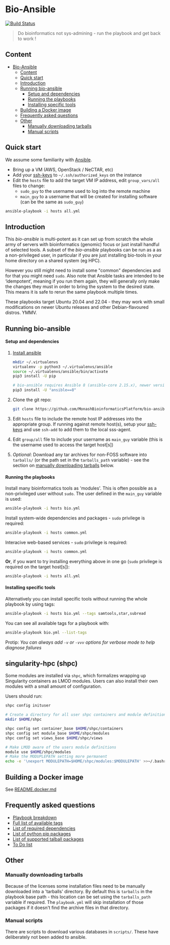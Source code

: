 # Bio-Ansible 

[![Build Status](https://travis-ci.org/MonashBioinformaticsPlatform/bio-ansible.svg?branch=master)](https://travis-ci.org/MonashBioinformaticsPlatform/bio-ansible)

> Do bioinformatics not sys-admining - run the playbook and get back to work !

## Content 

- [Bio-Ansible](#bio-ansible)
  - [Content](#content)
  - [Quick start](#quick-start)
  - [Introduction](#introduction)
  - [Running bio-ansible](#running-bio-ansible)
      - [Setup and dependencies](#setup-and-dependencies)
      - [Running the playbooks](#running-the-playbooks)
      - [Installing specific tools](#installing-specific-tools)
  - [Building a Docker image](#building-a-docker-image)
  - [Frequently asked questions](#frequently-asked-questions)
  - [Other](#other)
    - [Manually downloading tarballs](#manually-downloading-tarballs)
    - [Manual scripts](#manual-scripts)

## Quick start

We assume some familiarity with [Ansible](http://docs.ansible.com/ansible/intro.html).

- Bring up a VM (AWS, OpenStack / NeCTAR, etc)
- Add your [ssh-keys](https://www.digitalocean.com/community/tutorials/how-to-set-up-ssh-keys--2) to `~/.ssh/authorized_keys` on the instance
- Edit the `hosts` file to add the target VM IP address, edit `group_vars/all` files to change:
  - `sudo_guy` to the username used to log into the remote machine
  - `main_guy` to a username that will be created for installing software (can be the same as `sudo_guy`)

```bash
ansible-playbook -i hosts all.yml
```

## Introduction

This _bio-ansible_ is multi-potent as it can set up from scratch the whole army 
of servers with bioinformatics (genomic) focus or just install handful of 
selected tools. A subset of the _bio-ansible_ playbooks can be run as a 
as a non-privileged user, in particular if you are just installing bio-tools in
your home directory on a shared system (eg HPC).

However you still might need to install some "common" dependencies and for that 
you might need `sudo`. Also note that Ansible tasks are intended to be 
‘idempotent’, meaning if you run them again, they will generally only make the 
changes they must in order to bring the system to the desired state. This means 
it is safe to rerun the same playbook multiple times.

These playbooks target Ubuntu 20.04 and 22.04 - they may work with small
modifications on newer Ubuntu releases and other Debian-flavoured distros. YMMV.


## Running bio-ansible

#### Setup and dependencies

1. [Install ansible](http://docs.ansible.com/ansible/intro_installation.html)
    ```bash
    mkdir ~/.virtualenvs
    virtualenv -p python3 ~/.virtualenvs/ansible
    source ~/.virtualenvs/ansible/bin/activate
    pip3 install -U pip
 
    # bio-ansible requires Ansible 8 (ansible-core 2.15.x), newer versions may work
    pip3 install -U "ansible==8"
    ```
2. Clone the git repo:

    ```bash
    git clone https://github.com/MonashBioinformaticsPlatform/bio-ansible.git
    ```
3. Edit `hosts` file to include the remote host IP addresses into the appropriate group.
   If running against remote host(s), setup your [ssh-keys](https://www.digitalocean.com/community/tutorials/how-to-set-up-ssh-keys--2) and use `ssh-add` to add them to the local sss-agent.

4. Edit `group/all` file to include your username as `main_guy` variable (this is the username used to access the target host[s])

5. *Optional*: Download any tar archives for non-FOSS software into `tarballs/` (or the
   path set in the `tarballs_path` variable) - 
   see the section on [manually downloading tarballs](#manually-downloading-tarballs) below.

#### Running the playbooks

Install many bioinformatics tools as 'modules'. 
This is often possible as a non-privileged user without `sudo`. 
The user defined in the `main_guy` variable is used:

```bash
ansible-playbook -i hosts bio.yml
```

Install system-wide dependencies and packages - `sudo` privilege is required:

```bash
ansible-playbook -i hosts common.yml
```

Interacive web-based services - `sudo` privilege is required:

```bash
ansible-playbook -i hosts common.yml
```

**Or**, if you want to try installing everything above in one go (`sudo` privilege is required on the target host[s]):
```bash
ansible-playbook -i hosts all.yml
```

#### Installing specific tools

Alternatively you can install specific tools without running the whole playbook by using tags:

```bash
ansible-playbook -i hosts bio.yml --tags samtools,star,subread
```
You can see all available tags for a playbook with:
```bash
ansible-playbook bio.yml --list-tags
```

Protip: _You can always add `-v` or `-vvv` options for verbose mode to help 
diagnose failures_

## singularity-hpc (shpc)

Some modules are installed via `shpc`, which formalizes wrapping up Singularity containers as LMOD modules.
Users can also install their own modules with a small amount of configuration.

Users should run:
```bash
shpc config inituser

# Create a directory for all user shpc containers and module definitions
mkdir $HOME/shpc

shpc config set container_base $HOME/shpc/containers
shpc config set module_base $HOME/shpc/modules
shpc config set views_base $HOME/shpc/views

# Make LMOD aware of the users module definitions
module use $HOME/shpc/modules
# Make the MODUPLEPATH setting more permanent
echo -e '\nexport MODULEPATH=$HOME/shpc/modules:$MODULEPATH' >>~/.bashrc
```

## Building a Docker image

See [README.docker.md](README.docker.md)

## Frequently asked questions

- [Playbook breakdown](supplementary/playbook_breakdown.md)
- [Full list of available tags](supplementary/list_of_tags.md)
- [List of required dependencies](supplementary/dependencies.md)
- [List of python pip packages](supplementary/pip_packages.md)
- [List of supported talball packages](tarballs)
- [To Do list](supplementary/TODO.md)

## Other

### Manually downloading tarballs

Because of the licenses some installation files need to be manually downloaded 
into a 'tarballs' directory. By default this is `tarballs` in the playbook base 
path - this location can be set using the `tarballs_path` variable if required. 
The `playbook.yml` will skip installation of those packages if it doesn't find 
the archive files in that directory.

### Manual scripts

There are scripts to download various databases in `scripts/`. These have 
deliberately not been added to ansible.

